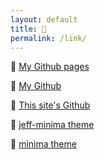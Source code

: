 ```yaml
---
layout: default
title: 🔗
permalink: /link/
---
```


🔗 [My Github pages](https://jeffatoptics.github.io/)

🔗 [My Github](https://github.com/jeffatoptics/)

🔗 [This site's Github](https://github.com/jeffatoptics/jeffblog)

🔗 [jeff-minima theme](https://github.com/jeffatoptics/jeff-minima)

🔗 [minima theme](https://github.com/jekyll/minima)
